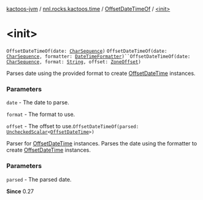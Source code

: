 [kactoos-jvm](../../index.md) / [nnl.rocks.kactoos.time](../index.md) / [OffsetDateTimeOf](index.md) / [&lt;init&gt;](./-init-.md)

# &lt;init&gt;

`OffsetDateTimeOf(date: `[`CharSequence`](https://kotlinlang.org/api/latest/jvm/stdlib/kotlin/-char-sequence/index.html)`)`
`OffsetDateTimeOf(date: `[`CharSequence`](https://kotlinlang.org/api/latest/jvm/stdlib/kotlin/-char-sequence/index.html)`, formatter: `[`DateTimeFormatter`](http://docs.oracle.com/javase/8/docs/api/java/time/format/DateTimeFormatter.html)`)``OffsetDateTimeOf(date: `[`CharSequence`](https://kotlinlang.org/api/latest/jvm/stdlib/kotlin/-char-sequence/index.html)`, format: `[`String`](https://kotlinlang.org/api/latest/jvm/stdlib/kotlin/-string/index.html)`, offset: `[`ZoneOffset`](http://docs.oracle.com/javase/8/docs/api/java/time/ZoneOffset.html)`)`

Parses date using the provided format to create
[OffsetDateTime](http://docs.oracle.com/javase/8/docs/api/java/time/OffsetDateTime.html) instances.

### Parameters

`date` - The date to parse.

`format` - The format to use.

`offset` - The offset to use.`OffsetDateTimeOf(parsed: `[`UncheckedScalar`](../../nnl.rocks.kactoos.scalar/-unchecked-scalar/index.md)`<`[`OffsetDateTime`](http://docs.oracle.com/javase/8/docs/api/java/time/OffsetDateTime.html)`>)`

Parser for [OffsetDateTime](http://docs.oracle.com/javase/8/docs/api/java/time/OffsetDateTime.html) instances.
Parses the date using the formatter to create
[OffsetDateTime](http://docs.oracle.com/javase/8/docs/api/java/time/OffsetDateTime.html) instances.

### Parameters

`parsed` - The parsed date.

**Since**
0.27

